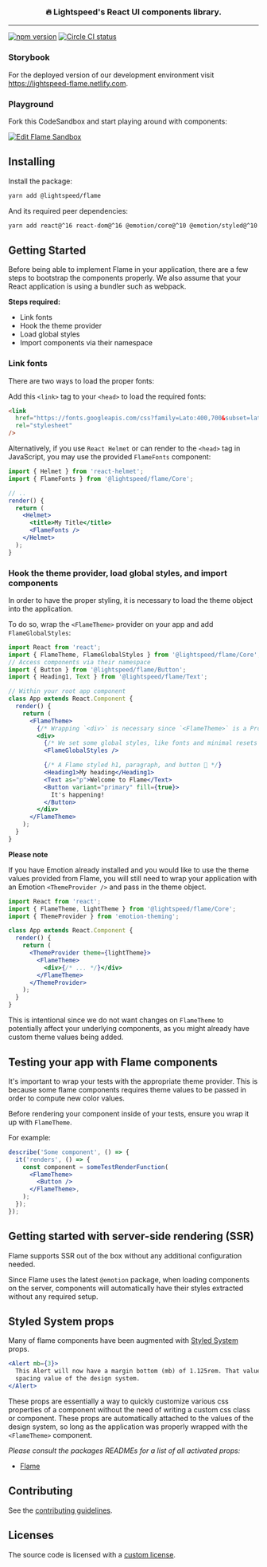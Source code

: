 <h3 align="center">🔥 Lightspeed's React UI components library.</h3>

---

[![npm version](https://badge.fury.io/js/%40lightspeed%2Fflame.svg)](https://badge.fury.io/js/%40lightspeed%2Fflame) [![Circle CI status](https://circleci.com/gh/lightspeed/flame/tree/master.svg?style=shield)](https://circleci.com/gh/lightspeed/flame/tree/master)

### Storybook

For the deployed version of our development environment visit https://lightspeed-flame.netlify.com.

### Playground

Fork this CodeSandbox and start playing around with components:

[![Edit Flame Sandbox](https://codesandbox.io/static/img/play-codesandbox.svg)](https://codesandbox.io/s/lightspeed-flame-components-n0bn2)

## Installing

Install the package:

```sh
yarn add @lightspeed/flame
```

And its required peer dependencies:

```sh
yarn add react@^16 react-dom@^16 @emotion/core@^10 @emotion/styled@^10 emotion-theming@^10
```

## Getting Started

Before being able to implement Flame in your application, there are a few steps to bootstrap the components properly. We also assume that your React application is using a bundler such as webpack.

**Steps required:**

- Link fonts
- Hook the theme provider
- Load global styles
- Import components via their namespace

### Link fonts

There are two ways to load the proper fonts:

Add this `<link>` tag to your `<head>` to load the required fonts:

```html
<link
  href="https://fonts.googleapis.com/css?family=Lato:400,700&subset=latin-ext"
  rel="stylesheet"
/>
```

Alternatively, if you use `React Helmet` or can render to the `<head>` tag in JavaScript, you may use the provided `FlameFonts` component:

```jsx
import { Helmet } from 'react-helmet';
import { FlameFonts } from '@lightspeed/flame/Core';

// ..
render() {
  return (
    <Helmet>
      <title>My Title</title>
      <FlameFonts />
    </Helmet>
  );
}
```

### Hook the theme provider, load global styles, and import components

In order to have the proper styling, it is necessary to load the theme object into the application.

To do so, wrap the `<FlameTheme>` provider on your app and add `FlameGlobalStyles`:

```jsx
import React from 'react';
import { FlameTheme, FlameGlobalStyles } from '@lightspeed/flame/Core';
// Access components via their namespace
import { Button } from '@lightspeed/flame/Button';
import { Heading1, Text } from '@lightspeed/flame/Text';

// Within your root app component
class App extends React.Component {
  render() {
    return (
      <FlameTheme>
        {/* Wrapping `<div>` is necessary since `<FlameTheme>` is a Provider */}
        <div>
          {/* We set some global styles, like fonts and minimal resets */}
          <FlameGlobalStyles />

          {/* A Flame styled h1, paragraph, and button 🎉 */}
          <Heading1>My heading</Heading1>
          <Text as="p">Welcome to Flame</Text>
          <Button variant="primary" fill={true}>
            It's happening!
          </Button>
        </div>
      </FlameTheme>
    );
  }
}
```

**Please note**

If you have Emotion already installed and you would like to use the theme values provided from Flame, you will still need to wrap your application with an Emotion `<ThemeProvider />` and pass in the theme object.

```jsx
import React from 'react';
import { FlameTheme, lightTheme } from '@lightspeed/flame/Core';
import { ThemeProvider } from 'emotion-theming';

class App extends React.Component {
  render() {
    return (
      <ThemeProvider theme={lightTheme}>
        <FlameTheme>
          <div>{/* ... */}</div>
        </FlameTheme>
      </ThemeProvider>
    );
  }
}
```

This is intentional since we do not want changes on `FlameTheme` to potentially affect your underlying components, as you might already have custom theme values being added.

## Testing your app with Flame components

It's important to wrap your tests with the appropriate theme provider. This is because some flame components requires theme values to be passed in order to compute new color values.

Before rendering your component inside of your tests, ensure you wrap it up with `FlameTheme`.

For example:

```jsx
describe('Some component', () => {
  it('renders', () => {
    const component = someTestRenderFunction(
      <FlameTheme>
        <Button />
      </FlameTheme>,
    );
  });
});
```

## Getting started with server-side rendering (SSR)

Flame supports SSR out of the box without any additional configuration needed.

Since Flame uses the latest `@emotion` package, when loading components on the server, components will automatically have their styles extracted without any required setup.

## Styled System props

Many of flame components have been augmented with [Styled System](https://github.com/jxnblk/styled-system) props.

```jsx
<Alert mb={3}>
  This Alert will now have a margin bottom (mb) of 1.125rem. That value corresponds to the 3rd
  spacing value of the design system.
</Alert>
```

These props are essentially a way to quickly customize various css properties of a component without the need of writing a custom css class or component. These props are automatically attached to the values of the design system, so long as the application was properly wrapped with the `<FlameTheme>` component.

_Please consult the packages READMEs for a list of all activated props:_

- [Flame](https://github.com/lightspeed/flame/tree/master/packages/flame/README.md)

## Contributing

See the [contributing guidelines](.github/CONTRIBUTING.md).

## Licenses

The source code is licensed with a [custom license](https://github.com/lightspeed/flame/blob/master/LICENSE).
